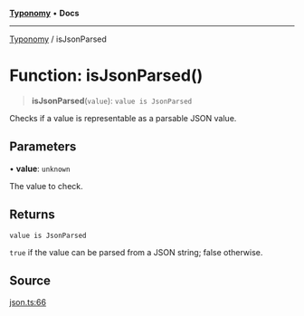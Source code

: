 [**Typonomy**](../README.md) • **Docs**

***

[Typonomy](../globals.md) / isJsonParsed

# Function: isJsonParsed()

> **isJsonParsed**(`value`): `value is JsonParsed`

Checks if a value is representable as a parsable JSON value.

## Parameters

• **value**: `unknown`

The value to check.

## Returns

`value is JsonParsed`

`true` if the value can be parsed from a JSON string; false otherwise.

## Source

[json.ts:66](https://github.com/softcraft-development/typonomy/blob/bcea019d216cf7f686cf96fe07d66281dfcae070/src/json.ts#L66)
